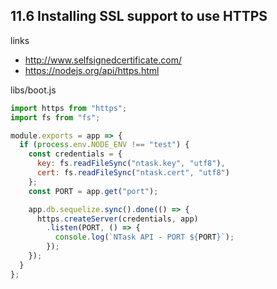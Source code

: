 ## 11.6 Installing SSL support to use HTTPS

links
- http://www.selfsignedcertificate.com/
- https://nodejs.org/api/https.html

libs/boot.js
```js
import https from "https";
import fs from "fs";

module.exports = app => {
  if (process.env.NODE_ENV !== "test") {
    const credentials = {
      key: fs.readFileSync("ntask.key", "utf8"),
      cert: fs.readFileSync("ntask.cert", "utf8")
    };
    const PORT = app.get("port");

    app.db.sequelize.sync().done(() => {
      https.createServer(credentials, app)
        .listen(PORT, () => {
          console.log(`NTask API - PORT ${PORT}`);
        });
    });
  }
};
```
